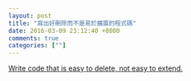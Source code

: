 ```yaml
---
layout: post
title: "寫出好刪除而不是易於擴展的程式碼"
date: 2016-03-09 23:12:40 +0800
comments: true
categories: [""]
---
```


<!-- more -->


[Write code that is easy to delete, not easy to extend.]

[Write code that is easy to delete, not easy to extend.]:http://programmingisterrible.com/post/139222674273/write-code-that-is-easy-to-delete-not-easy-to